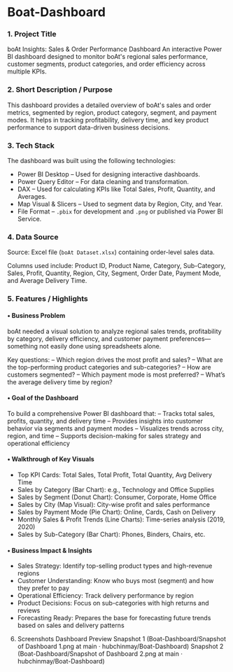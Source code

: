 # Boat-Dashboard
### 1. Project Title
boAt Insights: Sales & Order Performance Dashboard
An interactive Power BI dashboard designed to monitor boAt's regional sales performance, customer segments, product categories, and order efficiency across multiple KPIs.


### 2. Short Description / Purpose

This dashboard provides a detailed overview of boAt's sales and order metrics, segmented by region, product category, segment, and payment modes. It helps in tracking profitability, delivery time, and key product performance to support data-driven business decisions.


### 3. Tech Stack

The dashboard was built using the following technologies:

* Power BI Desktop – Used for designing interactive dashboards.
* Power Query Editor – For data cleaning and transformation.
* DAX – Used for calculating KPIs like Total Sales, Profit, Quantity, and Averages.
* Map Visual & Slicers – Used to segment data by Region, City, and Year.
* File Format – `.pbix` for development and `.png` or published via Power BI Service.


### 4. Data Source

Source: Excel file (`boAt Dataset.xlsx`) containing order-level sales data.

Columns used include:
Product ID, Product Name, Category, Sub-Category, Sales, Profit, Quantity, Region, City, Segment, Order Date, Payment Mode, and Average Delivery Time.


### 5. Features / Highlights

#### • Business Problem

boAt needed a visual solution to analyze regional sales trends, profitability by category, delivery efficiency, and customer payment preferences—something not easily done using spreadsheets alone.

Key questions:
– Which region drives the most profit and sales?
– What are the top-performing product categories and sub-categories?
– How are customers segmented?
– Which payment mode is most preferred?
– What’s the average delivery time by region?


#### • Goal of the Dashboard

To build a comprehensive Power BI dashboard that:
– Tracks total sales, profits, quantity, and delivery time
– Provides insights into customer behavior via segments and payment modes
– Visualizes trends across city, region, and time
– Supports decision-making for sales strategy and operational efficiency


#### • Walkthrough of Key Visuals

* Top KPI Cards: Total Sales, Total Profit, Total Quantity, Avg Delivery Time
* Sales by Category (Bar Chart): e.g., Technology and Office Supplies
* Sales by Segment (Donut Chart): Consumer, Corporate, Home Office
* Sales by City (Map Visual): City-wise profit and sales performance
* Sales by Payment Mode (Pie Chart): Online, Cards, Cash on Delivery
* Monthly Sales & Profit Trends (Line Charts): Time-series analysis (2019, 2020)
* Sales by Sub-Category (Bar Chart): Phones, Binders, Chairs, etc.


#### • Business Impact & Insights

* Sales Strategy: Identify top-selling product types and high-revenue regions
* Customer Understanding: Know who buys most (segment) and how they prefer to pay
* Operational Efficiency: Track delivery performance by region
* Product Decisions: Focus on sub-categories with high returns and reviews
* Forecasting Ready: Prepares the base for forecasting future trends based on sales and delivery patterns

6. Screenshots
Dashboard Preview
Snapshot 1 (Boat-Dashboard/Snapshot of Dashboard 1.png at main · hubchinmay/Boat-Dashboard)
Snapshot 2 (Boat-Dashboard/Snapshot of Dashboard 2.png at main · hubchinmay/Boat-Dashboard)
